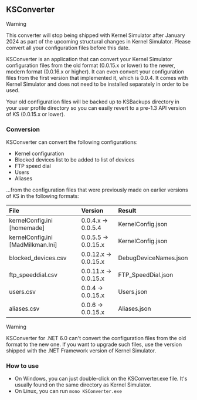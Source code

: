 ## KSConverter

> [!WARNING]
> This converter will stop being shipped with Kernel Simulator after January 2024 as part of the upcoming structural changes in Kernel Simulator. Please convert all your configuration files before this date.

KSConverter is an application that can convert your Kernel Simulator configuration files from the old format (0.0.15.x or lower) to the newer, modern format (0.0.16.x or higher). It can even convert your configuration files from the first version that implemented it, which is 0.0.4. It comes with Kernel Simulator and does not need to be installed separately in order to be used.

Your old configuration files will be backed up to KSBackups directory in your user profile directory so you can easily revert to a pre-1.3 API version of KS (0.0.15.x or lower).

### Conversion

KSConverter can convert the following configurations:

- Kernel configuration
- Blocked devices list to be added to list of devices
- FTP speed dial
- Users
- Aliases

...from the configuration files that were previously made on earlier versions of KS in the following formats:

| File                              | Version              | Result
|:----------------------------------|:---------------------|:----------------------
| kernelConfig.ini [homemade]       | 0.0.4.x -> 0.0.5.4   | KernelConfig.json
| kernelConfig.ini [MadMilkman.Ini] | 0.0.5.5 -> 0.0.15.x  | KernelConfig.json
| blocked_devices.csv               | 0.0.12.x -> 0.0.15.x | DebugDeviceNames.json
| ftp_speeddial.csv                 | 0.0.11.x -> 0.0.15.x | FTP_SpeedDial.json
| users.csv                         | 0.0.4 -> 0.0.15.x    | Users.json
| aliases.csv                       | 0.0.6 -> 0.0.15.x    | Aliases.json

> [!WARNING]
> KSConverter for .NET 6.0 can't convert the configuration files from the old format to the new one. If you want to upgrade such files, use the version shipped with the .NET Framework version of Kernel Simulator.

### How to use

- On Windows, you can just double-click on the KSConverter.exe file. It's usually found on the same directory as Kernel Simulator.
- On Linux, you can run `mono KSConverter.exe`
